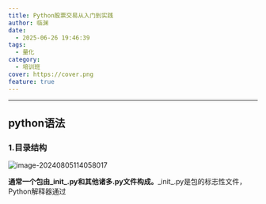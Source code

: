 ```yaml
---
title: Python股票交易从入门到实践
author: 临渊
date:
  - 2025-06-26 19:46:39
tags:
  - 量化
category: 
  - 培训班
cover: https://cover.png
feature: true
---
```


---

## python语法

### 1.目录结构

![image-20240805114058017](C:/Users/Tom/AppData/Roaming/Typora/typora-user-images/image-20240805114058017.png)

​	**通常一个包由\_init_.py和其他诸多.py文件构成。**\_init_.py是包的标志性文件，Python解释器通过
